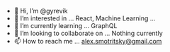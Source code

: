 - 👋 Hi, I’m @gyrevik
- 👀 I’m interested in ... React, Machine Learning ...
- 🌱 I’m currently learning ... GraphQL
- 💞️ I’m looking to collaborate on ... Nothing currently
- 📫 How to reach me ... alex.smotritsky@gmail.com

<!---
gyrevik/gyrevik is a ✨ special ✨ repository because its `README.md` (this file) appears on your GitHub profile.
You can click the Preview link to take a look at your changes.
--->
